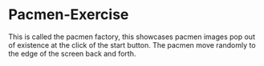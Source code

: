 # Pacmen-Exercise
This is called the pacmen factory, this showcases pacmen images pop out of existence at the click of the start button. The pacmen move randomly to the edge of the screen back and forth.
